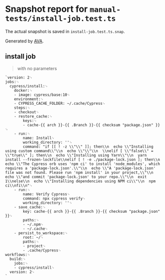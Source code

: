 # Snapshot report for `manual-tests/install-job.test.ts`

The actual snapshot is saved in `install-job.test.ts.snap`.

Generated by [AVA](https://ava.li).

## install job

> with no parameters

    `version: 2␊
    jobs:␊
      cypress/install:␊
        docker:␊
        - image: cypress/base:10␊
        environment:␊
        - CYPRESS_CACHE_FOLDER: ~/.cache/Cypress␊
        steps:␊
        - checkout␊
        - restore_cache:␊
            keys:␊
            - cache-{{ arch }}-{{ .Branch }}-{{ checksum "package.json" }}␊
        - run:␊
            name: Install␊
            working_directory: ''␊
            command: "if [[ ! -z \\"\\" ]]; then\\n  echo \\"Installing using custom command\\"\\n  echo \\"\\"\\n  \\nelif [ \\"false\\" = \\"true\\" ]; then\\n  echo \\"Installing using Yarn\\"\\n  yarn install --frozen-lockfile\\nelif [ ! -e ./package-lock.json ]; then\\n  echo \\"The Cypress orb uses 'npm ci' to install 'node_modules', which requires a 'package-lock.json'.\\"\\n  echo \\"A 'package-lock.json' file was not found. Please run 'npm install' in your project,\\"\\n  echo \\"and commit 'package-lock.json' to your repo.\\"\\n  exit 1\\nelse\\n  echo \\"Installing dependencies using NPM ci\\"\\n  npm ci\\nfi\\n"␊
        - run:␊
            name: Verify Cypress␊
            command: npx cypress verify␊
            working_directory: ''␊
        - save_cache:␊
            key: cache-{{ arch }}-{{ .Branch }}-{{ checksum "package.json" }}␊
            paths:␊
            - ~/.npm␊
            - ~/.cache␊
        - persist_to_workspace:␊
            root: ~/␊
            paths:␊
            - project␊
            - .cache/Cypress␊
    workflows:␊
      build:␊
        jobs:␊
        - cypress/install␊
      version: 2␊
    `
